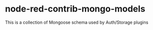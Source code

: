 # node-red-contrib-mongo-models

This is a collection of Mongoose schema used by Auth/Storage plugins